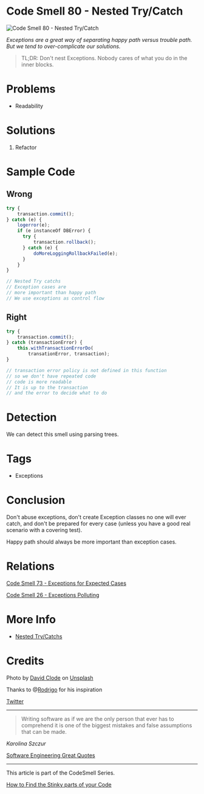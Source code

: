 # Code Smell 80 - Nested Try/Catch

![Code Smell 80 - Nested Try/Catch](david-clode-MP210AoAjh4-unsplash.jpg)

*Exceptions are a great way of separating happy path versus trouble path. But we tend to over-complicate our solutions.*

> TL;DR: Don't nest Exceptions. Nobody cares of what you do in the inner blocks.

# Problems

- Readability

# Solutions

1. Refactor

# Sample Code

## Wrong

[Gist Url]: # (https://gist.github.com/mcsee/f180d0e09abe6dc0f637a142c4a5a58b)
```javascript
try {
    transaction.commit();
} catch (e) {
    logerror(e);
    if (e instanceOf DBError) {
      try {
          transaction.rollback();
      } catch (e) {
          doMoreLoggingRollbackFailed(e);
      }
    }
}

// Nested Try catchs
// Exception cases are
// more important than happy path
// We use exceptions as control flow
```

## Right

[Gist Url]: # (https://gist.github.com/mcsee/a4fc40e63f2506bf02144c9f71f164a3)
```javascript
try {
    transaction.commit();
} catch (transactionError) {
    this.withTransactionErrorDo(
        transationError, transaction);
}

// transaction error policy is not defined in this function
// so we don't have repeated code
// code is more readable
// It is up to the transaction
// and the error to decide what to do
```

# Detection

We can detect this smell using parsing trees.

# Tags

- Exceptions

# Conclusion

Don't abuse exceptions, don't create Exception classes no one will ever catch, and don't be prepared for every case (unless you have a good real scenario with a covering test).

Happy path should always be more important than exception cases.

# Relations

[Code Smell 73 - Exceptions for Expected Cases](../../Code%20Smells/Code%20Smell%2073%20-%20Exceptions%20for%20Expected%20Cases/readme.md)

[Code Smell 26 - Exceptions Polluting](../../Code%20Smells/Code%20Smell%2026%20-%20Exceptions%20Polluting/readme.md)

# More Info

- [Nested Try/Catchs](https://beginnersbook.com/2013/04/nested-try-catch/)

# Credits

Photo by [David Clode](https://unsplash.com/@davidclode) on [Unsplash](https://unsplash.com/s/photos/fishing-net)
  
Thanks to @[Rodrigo](@rodrigomd) for his inspiration

[Twitter](https://twitter.com/1403359513965731843)

* * *

> Writing software as if we are the only person that ever has to comprehend it is one of the biggest mistakes and false assumptions that can be made.

_Karolina Szczur_
 
[Software Engineering Great Quotes](../../Quotes/Software%20Engineering%20Great%20Quotes/readme.md)

* * *

This article is part of the CodeSmell Series.

[How to Find the Stinky parts of your Code](../../Code%20Smells/How%20to%20Find%20the%20Stinky%20parts%20of%20your%20Code/readme.md)